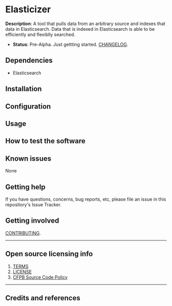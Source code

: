 # Elasticizer

**Description**: A tool that pulls data from an arbitrary source and indexes that data in Elasticsearch. Data that is indexed in Elasticsearch is able to be efficiently and flexiblly searched.

  - **Status**:  Pre-Alpha. Just gettting started. [CHANGELOG](CHANGELOG.md).

## Dependencies

 - Elasticsearch

## Installation

## Configuration


## Usage


## How to test the software


## Known issues

None

## Getting help

If you have questions, concerns, bug reports, etc, please file an issue in this repository's Issue Tracker.

## Getting involved

[CONTRIBUTING](CONTRIBUTING.md).


----

## Open source licensing info
1. [TERMS](TERMS.md)
2. [LICENSE](LICENSE)
3. [CFPB Source Code Policy](https://github.com/cfpb/source-code-policy/)


----

## Credits and references




